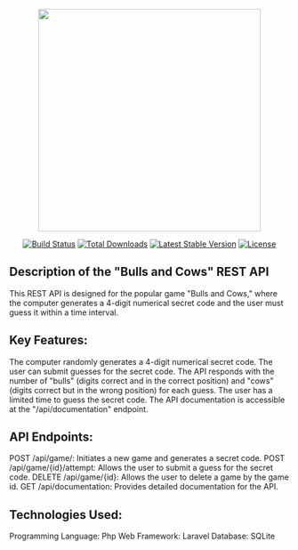 <p align="center"><a href="https://laravel.com" target="_blank"><img src="https://raw.githubusercontent.com/laravel/art/master/logo-lockup/5%20SVG/2%20CMYK/1%20Full%20Color/laravel-logolockup-cmyk-red.svg" width="400"></a></p>

<p align="center">
<a href="https://travis-ci.org/laravel/framework"><img src="https://travis-ci.org/laravel/framework.svg" alt="Build Status"></a>
<a href="https://packagist.org/packages/laravel/framework"><img src="https://img.shields.io/packagist/dt/laravel/framework" alt="Total Downloads"></a>
<a href="https://packagist.org/packages/laravel/framework"><img src="https://img.shields.io/packagist/v/laravel/framework" alt="Latest Stable Version"></a>
<a href="https://packagist.org/packages/laravel/framework"><img src="https://img.shields.io/packagist/l/laravel/framework" alt="License"></a>
</p>

## Description of the "Bulls and Cows" REST API

This REST API is designed for the popular game "Bulls and Cows," where the computer generates a 4-digit numerical secret code and the user must guess it within a time interval.

## Key Features:

The computer randomly generates a 4-digit numerical secret code.
The user can submit guesses for the secret code.
The API responds with the number of "bulls" (digits correct and in the correct position) and "cows" (digits correct but in the wrong position) for each guess.
The user has a limited time to guess the secret code.
The API documentation is accessible at the "/api/documentation" endpoint.

## API Endpoints:

POST /api/game/: Initiates a new game and generates a secret code.
POST /api/game/{id}/attempt: Allows the user to submit a guess for the secret code.
DELETE /api/game/{id}: Allows the user to delete a game by the game id.
GET /api/documentation: Provides detailed documentation for the API.

## Technologies Used:

Programming Language: Php
Web Framework: Laravel
Database: SQLite

